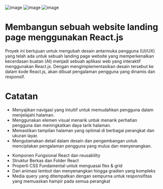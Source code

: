 ![image](https://github.com/md-lukman/Membangun-Website-Landing-Page-Using-React.js/assets/129524518/c894aaa6-9592-4eb2-aa5d-c23dc2c0a85a)
![image](https://github.com/md-lukman/Membangun-Website-Landing-Page-Using-React.js/assets/129524518/895000f3-ff63-4fb3-b300-13d4c8ac09a3)
![image](https://github.com/md-lukman/Membangun-Website-Landing-Page-Using-React.js/assets/129524518/0ab5e68b-779d-4fae-802e-d6b252da67d8)


# Membangun sebuah website landing page menggunakan React.js
Proyek ini bertujuan untuk mengubah desain antarmuka pengguna (UI/UX) yang telah ada untuk sebuah landing page website yang memperkenalkan kecerdasan buatan (AI) menjadi sebuah aplikasi web yang interaktif menggunakan React.js. Dengan mengimplementasikan desain tersebut ke dalam kode React.js, akan dibuat pengalaman pengguna yang dinamis dan responsif.

# Catatan
- Menyajikan navigasi yang intuitif untuk memudahkan pengguna dalam menjelajahi halaman.
- Menggunakan elemen visual menarik untuk menarik perhatian pengguna dan meningkatkan daya tarik halaman.
- Memastikan tampilan halaman yang optimal di berbagai perangkat dan ukuran layar.
- Mengutamakan detail dalam desain dan pengembangan untuk menciptakan pengalaman pengguna yang mulus dan menyenangkan.

* Komponen Fungsional React dan reusability
* Struktur Berkas dan Folder React
* Properti CSS Fundamental untuk menguasai flex & grid
* Dari animasi lembut dan menyenangkan hingga gradien yang kompleks
* Media query yang ditempatkan dengan sempurna untuk responsifitas yang memuaskan hampir pada semua perangkat
